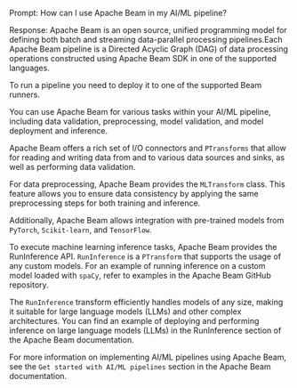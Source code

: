Prompt:
How can I use Apache Beam in my AI/ML pipeline?

Response:
Apache Beam is an open source, unified programming model for defining both batch and streaming data-parallel processing pipelines.Each Apache Beam pipeline is a Directed Acyclic Graph (DAG) of data processing operations constructed using Apache Beam SDK in one of the supported languages.

To run a pipeline you need to deploy it to one of the supported Beam runners.

You can use Apache Beam for various tasks within your AI/ML pipeline, including data validation, preprocessing, model validation, and model deployment and inference.

Apache Beam offers a rich set of I/O connectors and `PTransforms` that allow for reading and writing data from and to various data sources and sinks, as well as performing data validation.

For data preprocessing, Apache Beam provides the `MLTransform` class. This feature allows you to ensure data consistency by applying the same preprocessing steps for both training and inference.

Additionally, Apache Beam allows integration with pre-trained models from `PyTorch`, `Scikit-learn`, and `TensorFlow`.

To execute machine learning inference tasks, Apache Beam provides the RunInference API.
`RunInference` is a `PTransform` that supports the usage of any custom models. For an example of running inference on a custom model loaded with `spaCy`, refer to examples in the Apache Beam GitHub repository.

The `RunInference` transform efficiently handles models of any size, making it suitable for large language models (LLMs) and other complex architectures. You can find an example of deploying and performing inference on large language models (LLMs) in the RunInference section of the Apache Beam documentation.

For more information on implementing AI/ML pipelines using Apache Beam, see the `Get started with AI/ML pipelines` section in the Apache Beam documentation.



